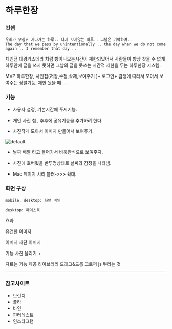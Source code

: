 # 하루한장  

### 컨셉  

```
우리가 무심코 지나가는 하루.. 다시 오지않는 하루.. 그날은 기억하며..  
The day that we pass by unintentionally .. the day when we do not come again .. I remember that day ..  
```  

체인점 대왕카스테라 처럼 빵이나오는시간이 제한되있어서 사람들이 항상 찾을 수 없게 하루안에 글을 쓰지 못하면 그날의 글을 못쓰는 시간적 제한을 두는 하루한장 시스템.


 MVP 하루한장, 사진첩(저장,수정,삭제,보여주기 )+ 로그인+ 감정에 따라서 모아서 보여주는 정렬기능,  제한 됬을 때 ....


### 기능  


- 사용자 설정, 기본시간에 푸시기능.  

- 개인 사진 첩 , 추후에 공유기능을 추가하려 한다.  

- 사진작게 모아서 이미지 만들어서 보여주기.  

![default](https://cloud.githubusercontent.com/assets/25549306/23901645/848ed6d2-0901-11e7-8cfd-0985573abe55.jpg)  

- 날짜 배열 타고 들어가서 바둑판식으로 보여주자.   

- 사진에 호버됬을 반투명상태로 날짜와 감정을 나타냄.

- Mac 페이지 시리 블러->>> 확대.  

### 화면 구상  

```
mobile, desktop: 화면 바인  

desktop: 페이스북  
```



효과

유연한 이미지

이미지 재단 이미지

기능 사진 올리기 +

자르는 기능 제공 라이브러리
드래그&드롭
크로퍼 js
뿌리는 것  

---  

### 참고사이트  

* 브런치  
* 폴라  
* 바인  
* 핀터레스트  
* 인스타그램  
